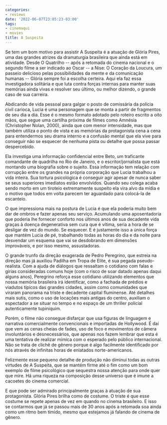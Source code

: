 ```yaml
---
categories:
- reviews
date: '2022-06-07T23:05:23-03:00'
tags:
- cinemaqui
- movies
title: A Suspeita
---
```


Se tem um bom motivo para assistir A Suspeita é a atuação de Glória Pires, uma das grandes atrizes da dramaturgia brasileira que ainda está em atividade. Desde O Quatrilho -- após a retomada do cinema nacional e o segundo filme a ser indicado ao Oscar -- a Nise: O Coração da Loucura, um passeio delicioso pelas possibilidades da mente e da comunicação humanas -- Glória sempre foi a escolha certeira. Aqui ela faz essa investigadora solitária e que luta contra forças internas para manter suas memórias ainda vivas e resolver seu último, ou melhor dizendo, o grande caso de sua carreira.

Abdicando de vida pessoal para galgar o posto de comissária da polícia civil carioca, Lucia é uma personagem que se monta a partir de fragmentos de seu dia a dia. Esse é o mesmo formato adotado pelo roteiro escrito a oito mãos, que segue uma cartilha próxima de filmes como Amnésia (Christopher Nolan, 2000), ainda que com menor intensidade, mas que também utiliza o ponto de vista e as memórias da protagonista cena a cena para entendermos seu drama interno e a confusão mental que ela vive para conseguir não se esquecer de nenhuma pista ou detalhe que possa passar despercebido.

Ela investiga uma informação confidencial entre Beto, um traficante comandante de quadrilha no Rio de Janeiro, e o escritor/jornalista que está montando uma biografia sobre o sujeito. Essa informação tem relação com corrupção entre os grandes na própria corporação que Lucia trabalhou a vida inteira. Sua tortura psicológica é conseguir agir apesar de nunca saber se seus superiores imediatos estão envolvidos. Quando seu colega acaba sendo morto em um tiroteio extremamente suspeito ela vira alvo da mídia e o motivo que todos em volta parecem ter aguardado para colocá-la de escanteio.

O que impressiona mais na postura de Lucia é que ela poderia muito bem dar de ombros e fazer apenas seu serviço. Acumulando uma aposentadoria que poderia lhe fornecer conforto nos últimos anos de sua decadente vida graças à doença degenerativa sem cura que é vítima, seria a hora de se desligar de vez do mundo. Se esquecer. E é justamente isso a única força que mantém Lucia de pé, trabalhando todas as horas do dia e da noite para desvendar um esquema que vai se desdobrando em dimensões improváveis, e por isso mesmo, assustadoras.

O grande trunfo da direção exagerada de Pedro Peregrino, que estreia na direção mas já auxiliou Padilha em Tropa de Elite, é sua pegada pseudo-realista. Com a ajuda de diálogos que ressaltam o cotidiano com falas e gírias consideradas comuns hoje (com o risco de soar datado apenas daqui alguns anos), Peregrino reforça esse cotidiano utilizando elementos que nossa memória brasileira irá identificar, como a fachada de prédios e viadutos típicos das grandes cidades, assim como comunidades que viraram panorama na triste e decadente capital fluminense. Até detalhes mais sutis, como o uso de locações mais antigas do centro, auxiliam o espectador a se situar no tempo e no espaço de um thriller policial autenticamente tupiniquim.

Porém, o filme não consegue disfarçar que usa figuras de linguagem e narrativa comercialmente convencionais e importadas de Hollywood. É daí que vem as cenas cheias de fades, uso de foco e movimentos de câmera involuntários e desnecessários, que apenas nos fazem lembrar que esta é uma tentativa de realizar mímica com o esperado pelo público internacional. Não se trata de clichê de gênero porque é algo facilmente identificado por nós através de infinitas horas de enlatados norte-americanos.

Felizmente esse pequeno detalhe de produção não diminui todas as outras virtudes de A Suspeita, que se mantém firme até o fim como um bom exemplo de filme psicológico que sequestra nossa atenção para onde quer que mire. Há uma riqueza na composição desse universo que é imune a cacoetes do cinema comercial.

E que pode ser admirado principalmente graças à atuação de sua protagonista. Glória Pires brilha como de costume. O triste é que esse costume se repete apenas de vez em quando no cinema brasileiro. E isso se contarmos que já se passou mais de 30 anos após a retomada soa ainda como um ritmo bem tímido, mesmo que estejamos já falando de cinema de gênero.